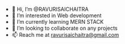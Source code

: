 - 👋 Hi, I’m @RAVURISAICHAITRA
- 👀 I’m interested in Web development
- 🌱 I’m currently learning MERN STACK
- 💞️ I’m looking to collaborate on any projects
- 📫 Reach me at ravurisaichaitra@gmail.com

<!---
RAVURISAICHAITRA/RAVURISAICHAITRA is a ✨ special ✨ repository because its `README.md` (this file) appears on your GitHub profile.
You can click the Preview link to take a look at your changes.
--->

